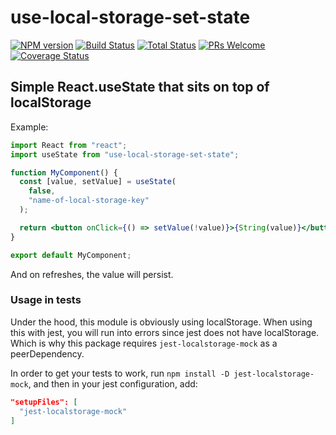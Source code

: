 # use-local-storage-set-state

[![NPM version][npm-image]][npm-url]
[![Build Status][travis-image]][travis-url]
[![Total Status][total-image]][total-url]
[![PRs Welcome][pr-image]][pr-url]
[![Coverage Status][coverage-image]][coverage-url]

[npm-image]: https://badge.fury.io/js/use-local-storage-set-state.svg
[npm-url]: https://npmjs.org/package/use-local-storage-set-state
[travis-image]: https://travis-ci.org/mcrowder65/use-local-storage-set-state.svg?branch=master
[travis-url]: https://travis-ci.org/mcrowder65/use-local-storage-set-state
[total-image]: https://img.shields.io/npm/dt/use-local-storage-set-state.svg
[total-url]: https://img.shields.io/npm/dt/use-local-storage-set-state
[pr-image]: https://img.shields.io/badge/PRs-welcome-brightgreen.svg
[pr-url]: http://makeapullrequest.com
[coverage-image]: https://coveralls.io/repos/github/mcrowder65/use-local-storage-set-state/badge.svg
[coverage-url]: https://coveralls.io/github/mcrowder65/use-local-storage-set-state

## Simple React.useState that sits on top of localStorage

Example:

```jsx
import React from "react";
import useState from "use-local-storage-set-state";

function MyComponent() {
  const [value, setValue] = useState(
    false,
    "name-of-local-storage-key"
  );

  return <button onClick={() => setValue(!value)}>{String(value)}</button>;
}

export default MyComponent;
```

And on refreshes, the value will persist.


### Usage in tests

Under the hood, this module is obviously using localStorage. 
When using this with jest, you will run into errors since jest does not have localStorage.
Which is why this package requires `jest-localstorage-mock` as a peerDependency.

In order to get your tests to work, run `npm install -D jest-localstorage-mock`, and then in your jest configuration, add:

```json
"setupFiles": [
  "jest-localstorage-mock"
]
```

